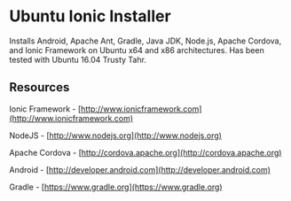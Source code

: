 
# Ubuntu Ionic Installer

Installs Android, Apache Ant, Gradle, Java JDK, Node.js, Apache Cordova, and Ionic Framework on Ubuntu x64 and x86 architectures.  Has been tested with Ubuntu 16.04 Trusty Tahr.

## Resources

Ionic Framework - [http://www.ionicframework.com](http://www.ionicframework.com)

NodeJS - [http://www.nodejs.org](http://www.nodejs.org)

Apache Cordova - [http://cordova.apache.org](http://cordova.apache.org)

Android - [http://developer.android.com](http://developer.android.com)

Gradle - [https://www.gradle.org](https://www.gradle.org)
